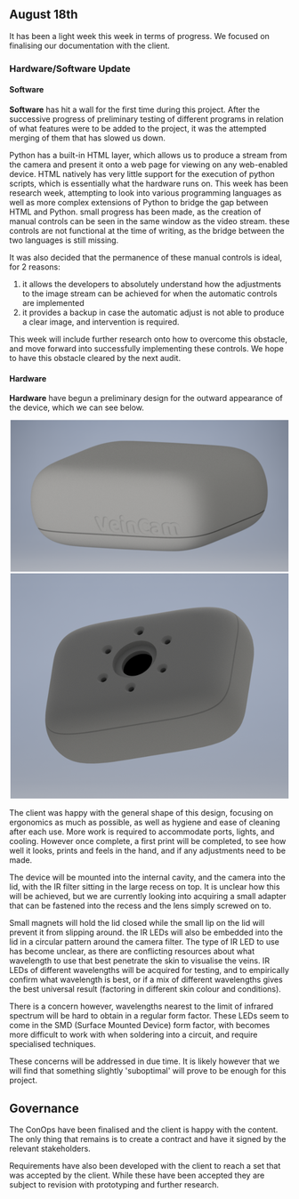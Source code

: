 ## August 18th
It has been a light week this week in terms of progress. We focused on finalising our documentation with the client.

### Hardware/Software Update
#### Software
**Software** has hit a wall for the first time during this project. After the successive progress of preliminary testing of different programs in relation of what features were to be added to the project, it was the attempted merging of them that has slowed us down.

Python has a built-in HTML layer, which allows us to produce a stream from the camera and present it onto a web page for viewing on any web-enabled device. HTML natively has very little support for the execution of python scripts, which is essentially what the hardware runs on. This week has been research week, attempting to look into various programming languages as well as more complex extensions of Python to bridge the gap between HTML and Python. small progress has been made, as the creation of manual controls can be seen in the same window as the video stream. these controls are not functional at the time of writing, as the bridge between the two languages is still missing.

It was also decided that the permanence of these manual controls is ideal, for 2 reasons:
1. it allows the developers to absolutely understand how the adjustments to the image stream can be achieved for when the automatic controls are implemented
2. it provides a backup in case the automatic adjust is not able to produce a clear image, and intervention is required.

This week will include further research onto how to overcome this obstacle, and move forward into successfully implementing these controls. We hope to have this obstacle cleared by the next audit.

#### Hardware
**Hardware** have begun a preliminary design for the outward appearance of the device, which we can see below.

<div style="text-align:center"><img src ="images/design-images/side-render-1-crop.png" /></div>

<div style="text-align:center"><img src ="images/design-images/top-render-1-crop.png" /></div>

The client was happy with the general shape of this design, focusing on ergonomics as much as possible, as well as hygiene and ease of cleaning after each use. More work is required to accommodate ports, lights, and cooling. However once complete, a first print will be completed, to see how well it looks, prints and feels in the hand, and if any adjustments need to be made.

The device will be mounted into the internal cavity, and the camera into the lid, with the IR filter sitting in the large recess on top. It is unclear how this will be achieved, but we are currently looking into acquiring a small adapter that can be fastened into the recess and the lens simply screwed on to.

Small magnets will hold the lid closed while the small lip on the lid will prevent it from slipping around. the IR LEDs will also be embedded into the lid in a circular pattern around the camera filter. The type of IR LED to use has become unclear, as there are conflicting resources about what wavelength to use that best penetrate the skin to visualise the veins. IR LEDs of different wavelengths will be acquired for testing, and to empirically confirm what wavelength is best, or if a mix of different wavelengths gives the best universal result (factoring in different skin colour and conditions).

There is a concern however, wavelengths nearest to the limit of infrared spectrum will be hard to obtain in a regular form factor. These LEDs seem to come in the SMD (Surface Mounted Device) form factor, with becomes more difficult to work with when soldering into a circuit, and require specialised techniques.

These concerns will be addressed in due time. It is likely however that we will find that something slightly 'suboptimal' will prove to be enough for this project.

## Governance
The ConOps have been finalised and the client is happy with the content. The only thing that remains is to create a contract and have it signed by the relevant stakeholders.

Requirements have also been developed with the client to reach a set that was accepted by the client. While these have been accepted they are subject to revision with prototyping and further research.

